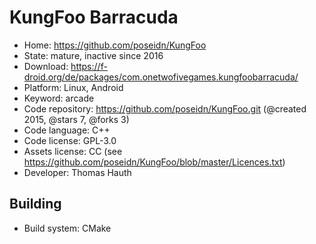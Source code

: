 # KungFoo Barracuda

- Home: https://github.com/poseidn/KungFoo
- State: mature, inactive since 2016
- Download: https://f-droid.org/de/packages/com.onetwofivegames.kungfoobarracuda/
- Platform: Linux, Android
- Keyword: arcade
- Code repository: https://github.com/poseidn/KungFoo.git (@created 2015, @stars 7, @forks 3)
- Code language: C++
- Code license: GPL-3.0
- Assets license: CC (see https://github.com/poseidn/KungFoo/blob/master/Licences.txt)
- Developer: Thomas Hauth

## Building

- Build system: CMake
